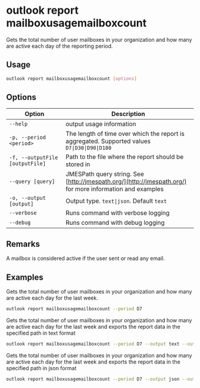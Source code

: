 # outlook report mailboxusagemailboxcount

Gets the total number of user mailboxes in your organization and how many are active each day of the reporting period.

## Usage

```sh
outlook report mailboxusagemailboxcount [options]
```

## Options

Option|Description
------|-----------
`--help`|output usage information
`-p, --period <period>`|The length of time over which the report is aggregated. Supported values `D7\|D30\|D90\|D180`
`-f, --outputFile [outputFile]`|Path to the file where the report should be stored in
`--query [query]`|JMESPath query string. See [http://jmespath.org/](http://jmespath.org/) for more information and examples
`-o, --output [output]`|Output type. `text\|json`. Default `text`
`--verbose`|Runs command with verbose logging
`--debug`|Runs command with debug logging

## Remarks

A mailbox is considered active if the user sent or read any email.

## Examples

Gets the total number of user mailboxes in your organization and how many are active each day for the last week.

```sh
outlook report mailboxusagemailboxcount --period D7
```

Gets the total number of user mailboxes in your organization and how many are active each day for the last week and exports the report data in the specified path in text format

```sh
outlook report mailboxusagemailboxcount --period D7 --output text --outputFile "mailboxusagemailboxcount.txt"
```

Gets the total number of user mailboxes in your organization and how many are active each day for the last week and exports the report data in the specified path in json format

```sh
outlook report mailboxusagemailboxcount --period D7 --output json --outputFile "mailboxusagemailboxcount.json"
```
